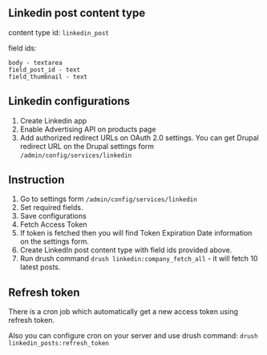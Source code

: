 ## Linkedin post content type
content type id: `linkedin_post`

field ids:
```
body - textarea
field_post_id - text
field_thumbnail - text
```
## Linkedin configurations
1. Create Linkedin app
2. Enable Advertising API on products page
3. Add authorized redirect URLs on OAuth 2.0 settings. You can get Drupal redirect URL on the Drupal settings form `/admin/config/services/linkedin`

## Instruction
1. Go to settings form `/admin/config/services/linkedin`
2. Set required fields.
3. Save configurations
4. Fetch Access Token
5. If token is fetched then you will find Token Expiration Date information on the settings form.
6. Create LinkedIn post content type with field ids provided above.
7. Run drush command `drush linkedin:company_fetch_all` - it will fetch 10 latest posts.

## Refresh token
There is a cron job which automatically get a new access token using refresh token.

Also you can configure cron on your server and use drush command: `drush linkedin_posts:refresh_token`
